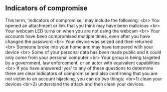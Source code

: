 
## Indicators of compromise

This term, &#39;indicators of compromise,&#39; may include the following:
&lt;br&gt;
You opened an attachment or link that you think may have been malicious
&lt;br&gt;
Your webcam LED turns on when you are not using the webcam
&lt;br&gt;
Your accounts have been compromised multiple times, even after you have changed the password
&lt;br&gt;
Your device was seized and then returned
&lt;br&gt;
Someone broke into your home and may have tampered with your device
&lt;br&gt;
Some of your personal data has been made public and it could only come from your personal computer
&lt;br&gt;
Your group is being targeted by a government, law enforcement, or an actor with equivalent capabilities
&lt;br&gt;
If you have answered &#39;yes&#39; to any of these questions to determine there are clear indicators of compromise and also confirming that you are not victim to an account hijacking, you can do two things:
&lt;br&gt;1) clean your devices
&lt;br&gt;2) understand the attack and then clean your devices.

